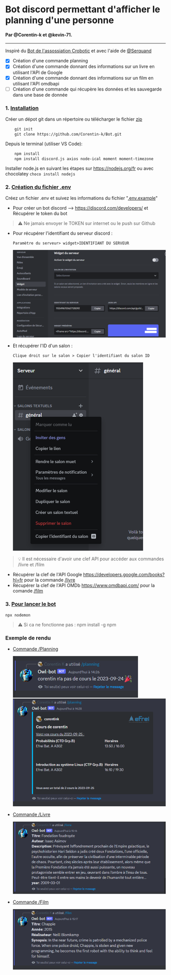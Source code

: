 # Bot discord permettant d'afficher le planning d'une personne 
#### Par @Corentin-k et @kevin-71.
----


Inspiré du [Bot de l'assossiation Crobotic](https://github.com/Crobot-ic/WebSite/tree/main/Server
) et avec l'aide de [@Serquand](https://github.com/Serquand)
  

- [x] Création d'une commande planning
- [X] Création d'une commande donnant des informations sur un livre en
      utilisant l'API de Google
- [X] Création d'une commande donnant des informations sur un film en      utilisant l'API omdbapi
- [ ]  Création d'une commande qui récupère les données et les sauvegarde dans une base de donnée

###    1. <u> Installation</u>

  Créer un dépot git dans un répertoire ou télécharger le fichier [zip](https://github.com/Corentin-k/Bot/archive/refs/heads/main.zip)

        git init
        git clone https://github.com/Corentin-k/Bot.git

  Depuis le terminal (utiliser VS Code):

        npm install
        npm install discord.js axios node-ical moment moment-timezone

  Installer node.js en suivant les étapes sur https://nodejs.org/fr
  ou avec chocolatey `choco install nodejs`


### 2. <u>Création du fichier .env</u> 
  Créez un fichier .env et suivez les informations du fichier "[.env.example](https://github.com/Corentin-k/Bot/blob/main/.env.example)"
  
  * Pour créer un bot discord --> https://discord.com/developers/
  et Récupérer le token du bot 
  > :warning: Ne jamais envoyer le TOKEN sur internet ou le push sur Github
  
  * Pour récupérer l'identifiant du serveur discord : 

        Paramètre du serveur> widget>IDENTIFIANT DU SERVEUR
    ![Alt text](/src/images/id_serveur.png)
  * Et récupérer l'ID d'un salon :

        Clique droit sur le salon > Copier l'identifiant du salon ID
      ![Alt text](/src/images/id_salon.png)

> :bulb: Il est nécessaire d'avoir une clef API pour accéder aux commandes /livre et /film

  * Récupérer la clef de l'API Google https://developers.google.com/books?hl=fr pour la commande [/livre](/src/commands/livre.ts)
  * Récupérer la clef de l'API OMDb https://www.omdbapi.com/ pour la comande [/film](/src/commands/film.ts)
### 3. <u>Pour lancer le bot</u> 
    npx nodemon

> :warning: Si ca ne fonctionne pas :  npm install -g npm

### Exemple de rendu 

* [Commande /Planning](/src/commands/planning.ts)

    ![Alt text](/src/images/image.png)
    ![Alt text](/src/images/image2.png)

* [Commande /Livre](/src/commands/livre.ts)

    ![Alt text](/src/images/image-livre.png)
* [Commande /Film](/src/commands/film.ts)

    ![Alt text](/src/images/image-film.png)